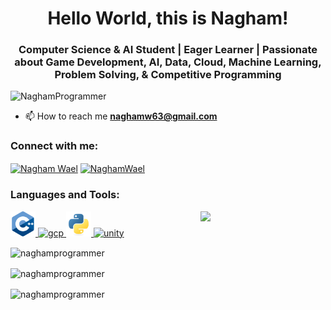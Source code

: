 <h1 align="center">Hello World, this is Nagham!</h1>
<h3 align="center">Computer Science & AI Student | Eager Learner | Passionate about Game Development, AI, Data, Cloud, Machine Learning, Problem Solving, & Competitive Programming</h3>

<p align="left"> <img src="https://komarev.com/ghpvc/?username=naghamprogrammer&label=Profile%20views&color=0e75b6&style=flat" alt="NaghamProgrammer" /> </p>

- 📫 How to reach me **naghamw63@gmail.com**

<h3 align="left">Connect with me:</h3>
<p align="left">
<a href="https://linkedin.com/in/Nagham Wael" target="blank"><img align="center" src="https://raw.githubusercontent.com/rahuldkjain/github-profile-readme-generator/master/src/images/icons/Social/linked-in-alt.svg" alt="Nagham Wael" height="30" width="40" /></a>
<a href="https://codeforces.com/profile/NaghamWael" target="blank"><img align="center" src="https://raw.githubusercontent.com/rahuldkjain/github-profile-readme-generator/master/src/images/icons/Social/codeforces.svg" alt="NaghamWael" height="30" width="40" /></a>
</p>


<h3 align="left">Languages and Tools:</h3>
<p align="left">
  <a href="https://www.w3schools.com/cpp/" target="_blank" rel="noreferrer">
    <img src="https://raw.githubusercontent.com/devicons/devicon/master/icons/cplusplus/cplusplus-original.svg" alt="cplusplus" width="40" height="40"/>
  </a>
  <a href="https://cloud.google.com" target="_blank" rel="noreferrer">
    <img src="https://www.vectorlogo.zone/logos/google_cloud/google_cloud-icon.svg" alt="gcp" width="40" height="40"/>
  </a>
  <a href="https://www.python.org" target="_blank" rel="noreferrer">
    <img src="https://raw.githubusercontent.com/devicons/devicon/master/icons/python/python-original.svg" alt="python" width="40" height="40"/>
  </a>
  <a href="https://unity.com/" target="_blank" rel="noreferrer">
    <img src="https://www.vectorlogo.zone/logos/unity3d/unity3d-icon.svg" alt="unity" width="40" height="40"/>
  </a>
  <img align="right" src="https://github.com/NaghamProgrammer/NaghamProgrammer/assets/161651186/a352b188-fcda-4caa-828c-f1dd8f1b8125" width="200"/>
</p>

<p><img align="center" src="https://github-readme-stats.vercel.app/api/top-langs?username=naghamprogrammer&show_icons=true&locale=en&layout=compact" alt="naghamprogrammer" /></p>
<p><img align="center" src="https://github-readme-stats.vercel.app/api/top-langs?username=naghamprogrammer&show_icons=true&locale=en&layout=compact" alt="naghamprogrammer" /></p>

<p><img align="center" src="https://github-readme-stats.vercel.app/api?username=NaghamProgrammer&show_icons=true&locale=en" alt="naghamprogrammer" /></p>
